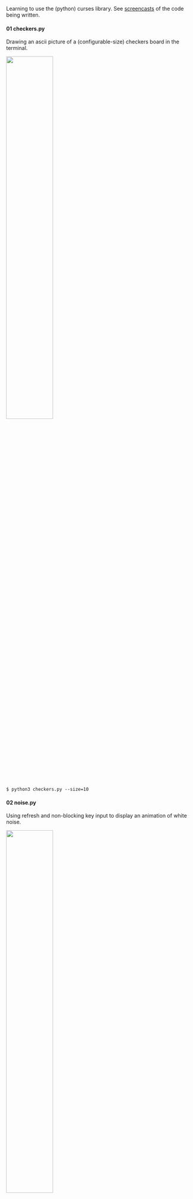 Learning to use the (python) curses library. See [screencasts](http://www.youtube.com/watch?v=FqiUClkEWz0&list=PLuUP5eKYlWmLtB-I5Y3TCFibpaz7xBwbf&feature=share) of the code being written.

#### 01 checkers.py

Drawing an ascii picture of a (configurable-size) checkers board in the
terminal.

<img src="http://fruitnuke.github.io/curses/img/checkers.png" height="50%" width="50%"/>

    $ python3 checkers.py --size=10

#### 02 noise.py

Using refresh and non-blocking key input to display an animation of white noise.

<img src="http://fruitnuke.github.io/curses/img/noise.gif" height="50%" width="50%"/>

    $ python3 noise.py

#### 03 mandelbrot.py

Experimenting with color in curses by drawing a mandelbrot plot. (Requires a
terminal with at least 16 colors.) I discovered after trial-and-error that
extended support for color in Terminal.App on Mac OS X is pretty limited!

    $ python3 mandelbrot.py

#### 04 move.py

Using keyboard input to move a character around the terminal screen.

	$ python3 move.py

#### 05 windows.py

Experimenting with windows in curses by displaying random windows of pretty
patterns (noise, mandelbrot or scrolling ascii).

	$ python3 windows.py

#### 06 mandelpad.py

Using pads to scroll around an area larger than the screen.

	$ python3 mandelpad.py

#### 07 menu.py

Create an interactive menu from scratch, and try out attributes while I'm at it.

	$ python3 menu.py
